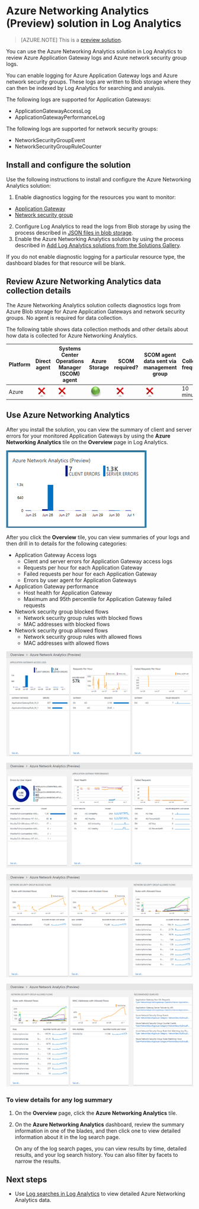 <properties
	pageTitle="Azure Networking Analytics solution in Log Analytics | Microsoft Azure"
	description="You can use the Azure Networking Analytics solution in Log Analytics to review Azure network security group logs and Azure Application Gateway logs."
	services="log-analytics"
	documentationCenter=""
	authors="richrundmsft"
	manager="jochan"
	editor=""/>

<tags
	ms.service="log-analytics"
	ms.workload="na"
	ms.tgt_pltfrm="na"
	ms.devlang="na"
	ms.topic="article"
	ms.date="07/05/2016"
	ms.author="richrund"/>

# Azure Networking Analytics (Preview) solution in Log Analytics

>[AZURE.NOTE] This is a [preview solution](log-analytics-add-solutions.md#log-analytics-preview-solutions-and-features).

You can use the Azure Networking Analytics solution in Log Analytics to review Azure Application Gateway logs and Azure network security group logs.

You can enable logging for Azure Application Gateway logs and Azure network security groups. These logs are written to Blob storage where they can then be indexed by Log Analytics for searching and analysis.

The following logs are supported for Application Gateways:

+ ApplicationGatewayAccessLog
+ ApplicationGatewayPerformanceLog

The following logs are supported for network security groups:

+ NetworkSecurityGroupEvent
+ NetworkSecurityGroupRuleCounter

## Install and configure the solution

Use the following instructions to install and configure the Azure Networking Analytics solution:

1.	Enable diagnostics logging for the resources you want to monitor:
  + [Application Gateway](../application-gateway/application-gateway-diagnostics.md)
  + [Network security group](../virtual-network/virtual-network-nsg-manage-log.md)
2.	Configure Log Analytics to read the logs from Blob storage by using the process described in [JSON files in blob storage](../log-analytics/log-analytics-azure-storage-json.md).
3.	Enable the Azure Networking Analytics solution by using the process described in [Add Log Analytics solutions from the Solutions Gallery](log-analytics-add-solutions.md).  

If you do not enable diagnostic logging for a particular resource type, the dashboard blades for that resource will be blank.

## Review Azure Networking Analytics data collection details

The Azure Networking Analytics solution collects diagnostics logs from Azure Blob storage for Azure Application Gateways and network security groups.
No agent is required for data collection.

The following table shows data collection methods and other details about how data is collected for Azure Networking Analytics.

| Platform | Direct agent | Systems Center Operations Manager (SCOM) agent | Azure Storage | SCOM required? | SCOM agent data sent via management group | Collection frequency |
|---|---|---|---|---|---|---|
|Azure|![No](./media/log-analytics-azure-networking/oms-bullet-red.png)|![No](./media/log-analytics-azure-networking/oms-bullet-red.png)|![Yes](./media/log-analytics-azure-networking/oms-bullet-green.png)|            ![No](./media/log-analytics-azure-networking/oms-bullet-red.png)|![No](./media/log-analytics-azure-networking/oms-bullet-red.png)| 10 minutes|

## Use Azure Networking Analytics

After you install the solution, you can view the summary of client and server errors for your monitored Application Gateways by using the **Azure Networking Analytics** tile on the **Overview** page in Log Analytics.

![image of Azure Networking Analytics tile](./media/log-analytics-azure-networking/log-analytics-azurenetworking-tile.png)

After you click the **Overview** tile, you can view summaries of your logs and then drill in to details for the following categories:

+ Application Gateway Access logs
  - Client and server errors for Application Gateway access logs
  - Requests per hour for each Application Gateway
  - Failed requests per hour for each Application Gateway
  - Errors by user agent for Application Gateways
+ Application Gateway performance
  - Host health for Application Gateway
  - Maximum and 95th percentile for Application Gateway failed requests
+ Network security group blocked flows
  - Network security group rules with blocked flows
  - MAC addresses with blocked flows
+ Network security group allowed flows
  - Network security group rules with allowed flows
  - MAC addresses with allowed flows


![image of Azure Networking Analytics dashboard](./media/log-analytics-azure-networking/log-analytics-azurenetworking01.png)

![image of Azure Networking Analytics dashboard](./media/log-analytics-azure-networking/log-analytics-azurenetworking02.png)

![image of Azure Networking Analytics dashboard](./media/log-analytics-azure-networking/log-analytics-azurenetworking03.png)

![image of Azure Networking Analytics dashboard](./media/log-analytics-azure-networking/log-analytics-azurenetworking04.png)

### To view details for any log summary

1. On the **Overview** page, click the **Azure Networking Analytics** tile.
2. On the **Azure Networking Analytics** dashboard, review the summary information in one of the blades, and then click one to view detailed information about it in the log search page.

	On any of the log search pages, you can view results by time, detailed results, and your log search history. You can also filter by facets to narrow the results.

## Next steps

- Use [Log searches in Log Analytics](log-analytics-log-searches.md) to view detailed Azure Networking Analytics data.
